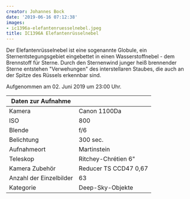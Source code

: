 ```yaml
---
creator: Johannes Bock
date: '2019-06-16 07:12:38'
images:
- ic1396a-elefantenruesselnebel.jpeg
title: IC1396A Elefantenrüsselnebel
---
```

Der Elefantenrüsselnebel ist eine sogenannte Globule, ein Sternentstegungsgebiet eingebettet in einen Wasserstoffnebel - dem Brennstoff für Sterne. Durch den Sternenwind junger heiß brennender Sterne entstehen "Verwehungen" des interstellaren Staubes, die auch an der Spitze des Rüssels erkennbar sind. 

Aufgenommen am 02. Juni 2019 um 23:00 Uhr.

| Daten zur Aufnahme | |
| - | - |
| Kamera | Canon 1100Da |
| ISO | 800 |
| Blende | f/6 |
| Belichtung | 300 sec. |
| Aufnahmeort | Martinstein |
| Teleskop | Ritchey-Chrétien 6" |
| Kamera Zubehör | Reducer TS CCD47 0,67 |
| Anzahl der Einzelbilder | 63 |
| Kategorie | Deep-Sky-Objekte |
